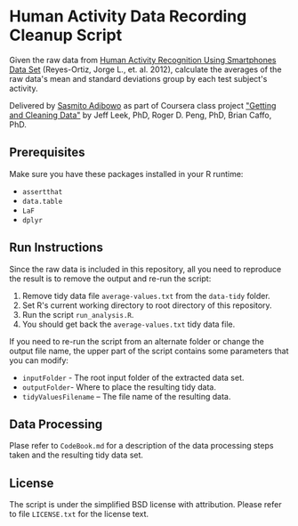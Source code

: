 # Human Activity Data Recording Cleanup Script

Given the raw data from [Human Activity Recognition Using Smartphones Data Set](http://archive.ics.uci.edu/ml/datasets/Human+Activity+Recognition+Using+Smartphones) (Reyes-Ortiz, Jorge L., et. al. 2012), calculate the averages of the raw data's mean and standard deviations group by each test subject's activity.

Delivered by [Sasmito Adibowo](http://cutecoder.org) as part of Coursera class project ["Getting and Cleaning Data"](https://class.coursera.org/getdata-007) by Jeff Leek, PhD, Roger D. Peng, PhD, Brian Caffo, PhD.

## Prerequisites

Make sure you have these packages installed in your R runtime:

 * `assertthat`
 * `data.table`
 * `LaF`
 * `dplyr`

## Run Instructions

Since the raw data is included in this repository, all you need to reproduce the result is to remove the output and re-run the script:

 1. Remove tidy data file `average-values.txt` from the `data-tidy` folder.
 2. Set R's current working directory to root directory of this repository.
 3. Run the script `run_analysis.R`.
 4. You should get back the `average-values.txt` tidy data file.

If you need to re-run the script from an alternate folder or change the output file name, the upper part of the script contains some parameters that you can modify:

 * `inputFolder` - The root input folder of the extracted data set.
 * `outputFolder`- Where to place the resulting tidy data.
 * `tidyValuesFilename` – The file name of the resulting data.

## Data Processing 

Plase refer to `CodeBook.md` for a description of the data processing steps taken and the resulting tidy data set.


## License

The script is under the simplified BSD license with attribution. Please refer to file `LICENSE.txt` for the license text.
